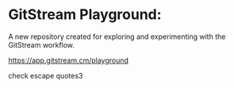 # GitStream Playground:

A new repository created for exploring and experimenting with the GitStream workflow.

https://app.gitstream.cm/playground

check escape quotes3
